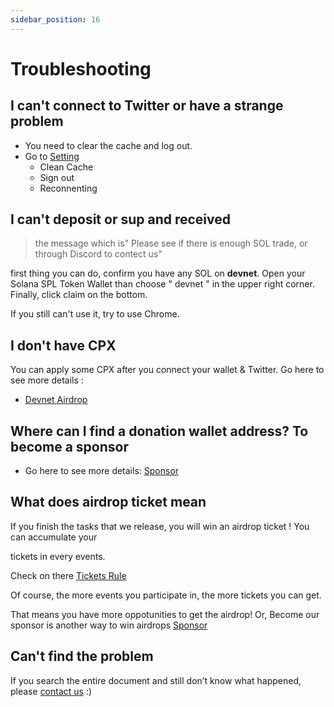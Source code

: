 ```yaml
---
sidebar_position: 16
---
```


# Troubleshooting

## I can't connect to Twitter or have a strange problem

- You need to clear the cache and log out.
- Go to [Setting](https://staging-launch.circlepod.app/settings)
  - Clean Cache
  - Sign out
  - Reconnenting

## I can't deposit or sup and received

> the message which is" Please see if there is enough SOL trade, or through Discord to contect us"

first thing you can do, confirm you have any SOL on **devnet**. Open your Solana SPL Token
Wallet than choose " devnet " in the upper right corner. Finally, click claim on the bottom.

If you still can't use it, try to use Chrome.

## I don't have CPX

You can apply some CPX after you connect your wallet & Twitter.
Go here to see more details :

- [Devnet Airdrop](/docs/community-event/vote-and-support/airdrop)

## Where can I find a donation wallet address? To become a sponsor

- Go here to see more details: [Sponsor](sponsor)

## What does airdrop ticket mean

If you finish the tasks that we release, you will win an airdrop ticket ! You can accumulate your

tickets in every events.

Check on there [Tickets Rule](/docs/community-event/airdrop-event/tickets-rule)

Of course, the more events you participate in, the more tickets you can get. 

That means you have more oppotunities to get the airdrop! Or, Become our sponsor is another way to win airdrops [Sponsor](/docs/sponsor)

## Can't find the problem

If you search the entire document and still don’t know what happened, please [contact us](https://discord.gg/WRbxfTKpJq) :)